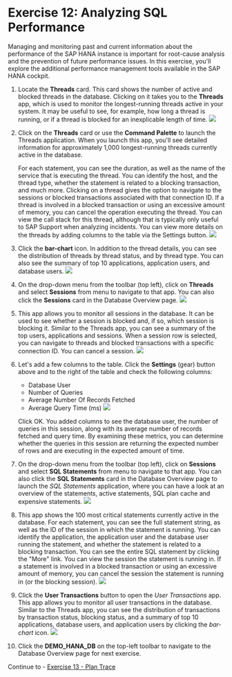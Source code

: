 # Exercise 12: Analyzing SQL Performance
Managing and monitoring past and current information about the performance of the SAP HANA instance is important for root-cause analysis and the prevention of future performance issues. In this exercise, you'll explore the additional performance management tools available in the SAP HANA cockpit.

1. Locate the **Threads** card. This card shows the number of active and blocked threads in the database. Clicking on it takes you to the **Threads** app, which is used to monitor the longest-running threads active in your system. It may be useful to see, for example, how long a thread is running, or if a thread is blocked for an inexplicable length of time.
   <kbd>
    ![](./images/1.png)
    </kbd>

2. Click on the **Threads** card or use the **Command Palette** to launch the Threads application. When you launch this app, you'll see detailed information for approximately 1,000 longest-running threads currently active in the database.

    For each statement, you can see the duration, as well as the name of the service that is executing the thread. You can identify the host, and the thread type, whether the statement is related to a blocking transaction, and much more. Clicking on a thread gives the option to navigate to the sessions or blocked transactions associated with that connection ID. If a thread is involved in a blocked transaction or using an excessive amount of memory, you can cancel the operation executing the thread. You can view the call stack for this thread, although that is typically only useful to SAP Support when analyzing incidents.  You can view more details on the threads by adding columns to the table via the Settings button.
    <kbd>
    ![](./images/2.png)
    </kbd>

3.  Click the **bar-chart** icon. In addition to the thread details, you can see the distribution of threads by thread status, and by thread type. You can also see the summary of top 10 applications, application users, and database users. 
    <kbd>
    ![](./images/3.png)
    </kbd>

4. On the drop-down menu from the toolbar (top left), click on **Threads** and select **Sessions** from menu to navigate to that app. You can also click the **Sessions** card in the Database Overview page.
   <kbd>
    ![](./images/4.png)
    </kbd>
5. This app allows you to monitor all sessions in the database. It can be used to see whether a session is blocked and, if so, which session is blocking it. Similar to the Threads app, you can see a summary of the top users, applications and sessions. When a session row is selected, you can navigate to threads and blocked transactions with a specific connection ID. You can cancel a session. 
    <kbd>
    ![](./images/5.png)
    </kbd>

6. Let's add a few columns to the table. Click the **Settings** (gear) button above and to the right of the table and check the following columns:

    * Database User
    * Number of Queries
    * Average Number Of Records Fetched
    * Average Query Time (ms)
        <kbd>
        ![](./images/6.png)
        </kbd>

    Click OK. You added columns to see the database user, the number of queries in this session, along with its average number of records fetched and query time. By examining these metrics, you can determine whether the queries in this session are returning the expected number of rows and are executing in the expected amount of time.

7. On the drop-down menu from the toolbar (top left), click on **Sessions** and select **SQL Statements** from menu to navigate to that app. You can also click the **SQL Statements** card in the Database Overview page to launch the *SQL Statements* application, where you can have a look at an overview of the statements, active statements, SQL plan cache and expensive statements.
    <kbd>
    ![](./images/7.png)
    </kbd>

8. This app shows the 100 most critical statements currently active in the database. For each statement, you can see the full statement string, as well as the ID of the session in which the statement is running. You can identify the application, the application user and the database user running the statement, and whether the statement is related to a blocking transaction. You can see the entire SQL statement by clicking the "More" link. You can view the session the statement is running in. If a statement is involved in a blocked transaction or using an excessive amount of memory, you can cancel the session the statement is running in (or the blocking session).
   <kbd>
    ![](./images/8.png)
    </kbd>

9. Click the **User Transactions** button to open the *User Transactions* app. This app allows you to monitor all user transactions in the database. Similar to the Threads app, you can see the distribution of transactions by transaction status, blocking status, and a summary of top 10 applications, database users, and application users by clicking the *bar-chart* icon.
    <kbd>
    ![](./images/9.png)
    </kbd>

10. Click the **DEMO_HANA_DB** on the top-left toolbar to navigate to the Database Overview page for next exercise.
    


Continue to - [Exercise 13 - Plan Trace](../ex13-PlanTrace/README.md)
